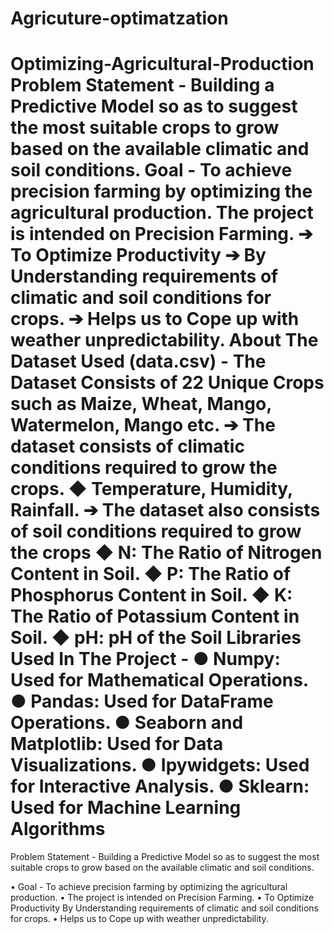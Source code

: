 # Agricuture-optimatzation
# Optimizing-Agricultural-Production Problem Statement - Building a Predictive Model so as to suggest the most suitable crops to grow based on the available climatic and soil conditions.  Goal - To achieve precision farming by optimizing the agricultural production. The project is intended on Precision Farming.  ➔ To Optimize Productivity  ➔ By Understanding requirements of climatic and soil conditions for crops.  ➔ Helps us to Cope up with weather unpredictability.  About The Dataset Used (data.csv) - The Dataset Consists of 22 Unique Crops such as Maize, Wheat, Mango, Watermelon, Mango etc.  ➔ The dataset consists of climatic conditions required to grow the crops.  ◆ Temperature, Humidity, Rainfall.  ➔ The dataset also consists of soil conditions required to grow the crops  ◆ N: The Ratio of Nitrogen Content in Soil.  ◆ P: The Ratio of Phosphorus Content in Soil.  ◆ K: The Ratio of Potassium Content in Soil.  ◆ pH: pH of the Soil  Libraries Used In The Project - ● Numpy: Used for Mathematical Operations.  ● Pandas: Used for DataFrame Operations.  ● Seaborn and Matplotlib: Used for Data Visualizations.  ● Ipywidgets: Used for Interactive Analysis.  ● Sklearn: Used for Machine Learning Algorithms
Problem Statement - Building a Predictive Model so as to suggest the most suitable crops to grow based on the available climatic and soil conditions.
 
• Goal - To achieve precision farming by optimizing the agricultural production. 
• The project is intended on Precision Farming.
• To Optimize Productivity By Understanding requirements of climatic and soil conditions for crops. 
• Helps us to Cope up with weather unpredictability. 

